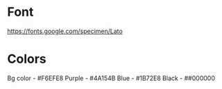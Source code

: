 # Font

https://fonts.google.com/specimen/Lato

# Colors

Bg color - #F6EFE8
Purple - #4A154B
Blue - #1B72E8
Black - ##000000
